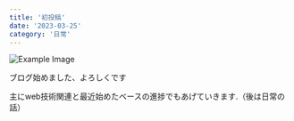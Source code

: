 ```yaml
---
title: '初投稿'
date: '2023-03-25'
category: '日常'
---
```


![Example Image](/images/text_pop_koukai.png)

ブログ始めました、よろしくです

主にweb技術関連と最近始めたベースの進捗でもあげていきます.（後は日常の話）


